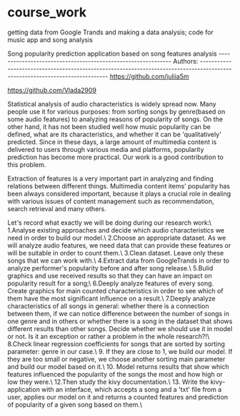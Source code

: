 # course_work
getting data from Google Trands and making a data analysis; code for music app and song analysis

Song popularity prediction application based on song features analysis -------------------------------------------------------------
Authors: ----------------------------------------------------------------------------------------------------------------------------
https://github.com/juliia5m 

https://github.com/Vlada2909

Statistical analysis of audio characteristics is widely spread now. Many people use it for various purposes: from sorting songs by genre(based on some audio features) to analyzing reasons of popularity of songs. On the other hand, it has not been studied well how music popularity can be defined, what are its characteristics, and whether it can be 'qualitatively' predicted. Since in these days, a large amount of multimedia content is delivered to users through various media and platforms, popularity prediction has become more practical. Our work is a good contribution to this problem.

Extraction of features is a very important part in analyzing and finding relations between different things. Multimedia content items' popularity has been always considered important, because it plays a crucial role in dealing with various issues of content management such as recommendation, search retrieval and many others. 

Let's record what exactly we will be doing during our research work:\\
        1.Analyse existing approaches and decide which audio characteristics we need in order to build our model.\\
        2.Choose an appropriate dataset. As we will analyze audio features, we need data that can provide these features or will be suitable in order to count them.\\
        3.Clean dataset. Leave only these songs that we can work with.\\
        4.Extract data from GoogleTrands in order to analyze performer's popularity before and after song release.\\
        5.Bulid graphics and use received results so that they can have an impact on popularity result for a song;\\
        6.Deeply analyze features of every song. Create graphics for main counted characteristics in order to see which of them have the most significant influence on a result.\\
        7.Deeply analyze characteristics of all songs in general: whether there is a connection between them, if we can notice difference between the number of songs in one genre and in others or whether there is a song in the dataset that shows different results than other songs. Decide whether we should use it in model or not. Is it an exception or rather a problem in the whole research?!\\
        8.Check linear regression coefficients for songs that are sorted by sorting parameter: genre in our case.\\
        9. If they are close to 1, we build our model. If they are too small or negative, we choose another sorting main parameter and build our model based on it.\\
        10. Model returns results that show which features influenced the popularity of the songs the most and how high or low they were.\\
        12.Then study the kivy documentation.\\
        13. Write the kivy-application with an interface, which accepts a song and a 'txt' file from a user, applies our model on it and returns a counted features and prediction of popularity of a given song based on them.\\
        

 
